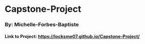 # Capstone-Project
### By: Michelle-Forbes-Baptiste
#### Link to Project: https://locksme07.github.io/Capstone-Project/
